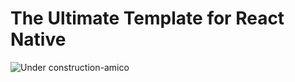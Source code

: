 # The Ultimate Template for React Native

![Under construction-amico](https://user-images.githubusercontent.com/119888757/208252754-294449bd-cdd0-4bed-98c4-24451059e49b.png)
